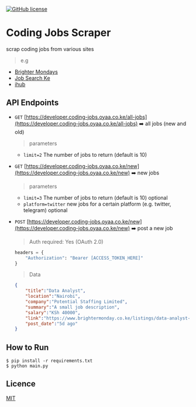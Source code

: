  [![GitHub license](https://img.shields.io/github/license/james-muriithi/coding-jobs-scrapper?style=for-the-badge)](https://github.com/opensource254/corona-api/blob/master/LICENSE)

# Coding Jobs Scraper
scrap coding jobs from various sites
> e.g
- [Brighter Mondays](https://www.brightermonday.co.ke/jobs/software-data)
- [Job Search Ke](https://www.jobsearchke.com/category/ICT/)
- [ihub](https://ihub.co.ke/jobs)

## API Endpoints
- <code>GET</code> [https://developer.coding-jobs.oyaa.co.ke/all-jobs](https://developer.coding-jobs.oyaa.co.ke/all-jobs) ➡️ all jobs (new and old)
    > parameters
    - `limit=2` The number of jobs to return (default is 10)

- <code>GET</code> [https://developer.coding-jobs.oyaa.co.ke/new](https://developer.coding-jobs.oyaa.co.ke/new) ➡️ new jobs
    > parameters
    - `limit=3` The number of jobs to return (default is 10) optional
    - `platform=twitter` new jobs for a certain platform (e.g. twitter, telegram) optional

- <code>POST</code> [https://developer.coding-jobs.oyaa.co.ke/new](https://developer.coding-jobs.oyaa.co.ke/new) ➡️ post a new job
    > Auth required: Yes (OAuth 2.0)
    ```python
    headers = {
        "Authorization": "Bearer [ACCESS_TOKEN_HERE]" 
    }
    ```

    > Data
    ```JSON
    {
        "title":"Data Analyst",
        "location":"Nairobi",
        "company":"Potential Staffing Limited",
        "summary":"A small job description",
        "salary":"KSh 40000",
        "link":"https://www.brightermonday.co.ke/listings/data-analyst-mpjwzz",
        "post_date":"5d ago"
    }
    ```


## How to Run
 

```
$ pip install -r requirements.txt 
$ python main.py
```

## Licence
[MIT](https://github.com/james-muriithi/coding-jobs-scrapper/blob/master/LICENCE)

